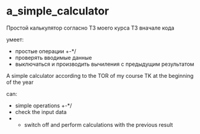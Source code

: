 # a_simple_calculator

Простой калькулятор согласно ТЗ моего курса
ТЗ вначале кода

умеет: 
- простые операции +-*/
- проверять вводимые данные
- выключаться и производить вычиления с предыдущим результатом

A simple calculator according to the TOR of my course
TK at the beginning of the year

can: 
- simple operations +-*/
- check the input data
- - switch off and perform calculations with the previous result
